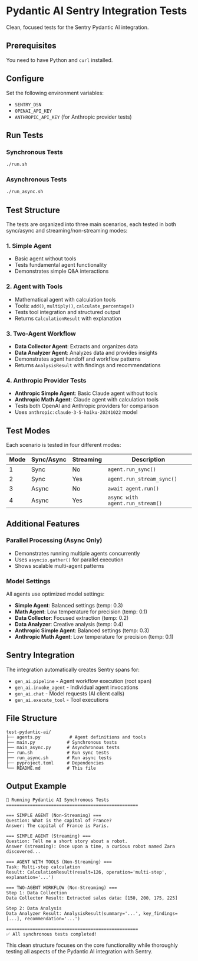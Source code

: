 # Pydantic AI Sentry Integration Tests

Clean, focused tests for the Sentry Pydantic AI integration.

## Prerequisites

You need to have Python and `curl` installed.

## Configure

Set the following environment variables:
- `SENTRY_DSN`
- `OPENAI_API_KEY`
- `ANTHROPIC_API_KEY` (for Anthropic provider tests)

## Run Tests

### Synchronous Tests
```bash
./run.sh
```

### Asynchronous Tests
```bash
./run_async.sh
```

## Test Structure

The tests are organized into three main scenarios, each tested in both sync/async and streaming/non-streaming modes:

### 1. **Simple Agent**
- Basic agent without tools
- Tests fundamental agent functionality
- Demonstrates simple Q&A interactions

### 2. **Agent with Tools**
- Mathematical agent with calculation tools
- Tools: `add()`, `multiply()`, `calculate_percentage()`
- Tests tool integration and structured output
- Returns `CalculationResult` with explanation

### 3. **Two-Agent Workflow**
- **Data Collector Agent**: Extracts and organizes data
- **Data Analyzer Agent**: Analyzes data and provides insights
- Demonstrates agent handoff and workflow patterns
- Returns `AnalysisResult` with findings and recommendations

### 4. **Anthropic Provider Tests**
- **Anthropic Simple Agent**: Basic Claude agent without tools
- **Anthropic Math Agent**: Claude agent with calculation tools
- Tests both OpenAI and Anthropic providers for comparison
- Uses `anthropic:claude-3-5-haiku-20241022` model

## Test Modes

Each scenario is tested in four different modes:

| Mode | Sync/Async | Streaming | Description |
|------|------------|-----------|-------------|
| 1 | Sync | No | `agent.run_sync()` |
| 2 | Sync | Yes | `agent.run_stream_sync()` |
| 3 | Async | No | `await agent.run()` |
| 4 | Async | Yes | `async with agent.run_stream()` |

## Additional Features

### Parallel Processing (Async Only)
- Demonstrates running multiple agents concurrently
- Uses `asyncio.gather()` for parallel execution
- Shows scalable multi-agent patterns

### Model Settings
All agents use optimized model settings:
- **Simple Agent**: Balanced settings (temp: 0.3)
- **Math Agent**: Low temperature for precision (temp: 0.1)
- **Data Collector**: Focused extraction (temp: 0.2)
- **Data Analyzer**: Creative analysis (temp: 0.4)
- **Anthropic Simple Agent**: Balanced settings (temp: 0.3)
- **Anthropic Math Agent**: Low temperature for precision (temp: 0.1)

## Sentry Integration

The integration automatically creates Sentry spans for:
- `gen_ai.pipeline` - Agent workflow execution (root span)
- `gen_ai.invoke_agent` - Individual agent invocations
- `gen_ai.chat` - Model requests (AI client calls)
- `gen_ai.execute_tool` - Tool executions

## File Structure

```
test-pydantic-ai/
├── agents.py           # Agent definitions and tools
├── main.py            # Synchronous tests
├── main_async.py      # Asynchronous tests
├── run.sh             # Run sync tests
├── run_async.sh       # Run async tests
├── pyproject.toml     # Dependencies
└── README.md          # This file
```

## Output Example

```
🚀 Running Pydantic AI Synchronous Tests
==================================================

=== SIMPLE AGENT (Non-Streaming) ===
Question: What is the capital of France?
Answer: The capital of France is Paris.

=== SIMPLE AGENT (Streaming) ===
Question: Tell me a short story about a robot.
Answer (streaming): Once upon a time, a curious robot named Zara discovered...

=== AGENT WITH TOOLS (Non-Streaming) ===
Task: Multi-step calculation
Result: CalculationResult(result=126, operation='multi-step', explanation='...')

=== TWO-AGENT WORKFLOW (Non-Streaming) ===
Step 1: Data Collection
Data Collector Result: Extracted sales data: [150, 200, 175, 225]

Step 2: Data Analysis
Data Analyzer Result: AnalysisResult(summary='...', key_findings=[...], recommendation='...')

==================================================
✅ All synchronous tests completed!
```

This clean structure focuses on the core functionality while thoroughly testing all aspects of the Pydantic AI integration with Sentry.